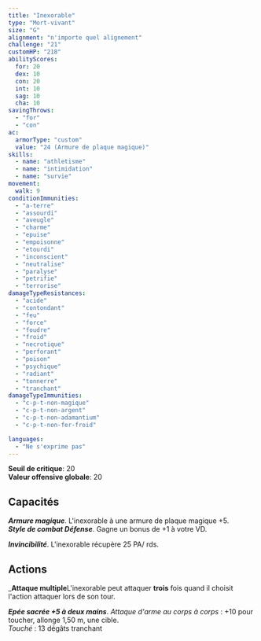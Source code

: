 ```yaml
---
title: "Inexorable"
type: "Mort-vivant"
size: "G"
alignment: "n'importe quel alignement"
challenge: "21"
customHP: "218"
abilityScores:
  for: 20
  dex: 10
  con: 20
  int: 10
  sag: 10
  cha: 10
savingThrows:
  - "for"
  - "con"
ac:
  armorType: "custom"
  value: "24 (Armure de plaque magique)"
skills:
  - name: "athletisme"
  - name: "intimidation"
  - name: "survie"
movement:
  walk: 9
conditionImmunities:
  - "a-terre"
  - "assourdi"
  - "aveugle"
  - "charme"
  - "epuise"
  - "empoisonne"
  - "etourdi"
  - "inconscient"
  - "neutralise"
  - "paralyse"
  - "petrifie"
  - "terrorise"
damageTypeResistances:
  - "acide"
  - "contondant"
  - "feu"
  - "force"
  - "foudre"
  - "froid"
  - "necrotique"
  - "perforant"
  - "poison"
  - "psychique"
  - "radiant"
  - "tonnerre"
  - "tranchant"
damageTypeImmunities:
  - "c-p-t-non-magique"
  - "c-p-t-non-argent"
  - "c-p-t-non-adamantium"
  - "c-p-t-non-fer-froid"

languages:
  - "Ne s'exprime pas"
---
```

**Seuil de critique**: 20      
**Valeur offensive globale**: 20   
## Capacités
_**Armure magique**_. L'inexorable à une armure de plaque magique +5.  
_**Style de combat Défense**_. Gagne un bonus de +1 à votre VD.  

_**Invincibilité**_. L'inexorable récupère 25 PA/ rds.   


## Actions
_**Attaque multiple**L'inexorable peut attaquer **trois** fois quand il choisit l'action attaquer lors de son tour.  

_**Epée sacrée +5 à deux mains**_. _Attaque d'arme au corps à corps_ : +10 pour toucher, allonge 1,50 m, une cible.  
_Touché_ : 13 dégâts tranchant
